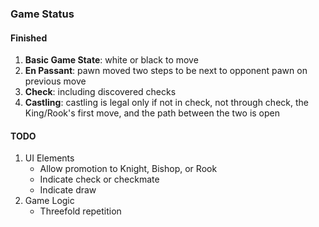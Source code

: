 ### Game Status

#### Finished
1. **Basic Game State**: white or black to move
2. **En Passant**: pawn moved two steps to be next to opponent pawn on previous move
3. **Check**: including discovered checks
4. **Castling**: castling is legal only if not in check, not through check, the King/Rook's first move, and the path between the two is open

#### TODO
1. UI Elements
    - Allow promotion to Knight, Bishop, or Rook
    - Indicate check or checkmate
    - Indicate draw
2. Game Logic
    - Threefold repetition